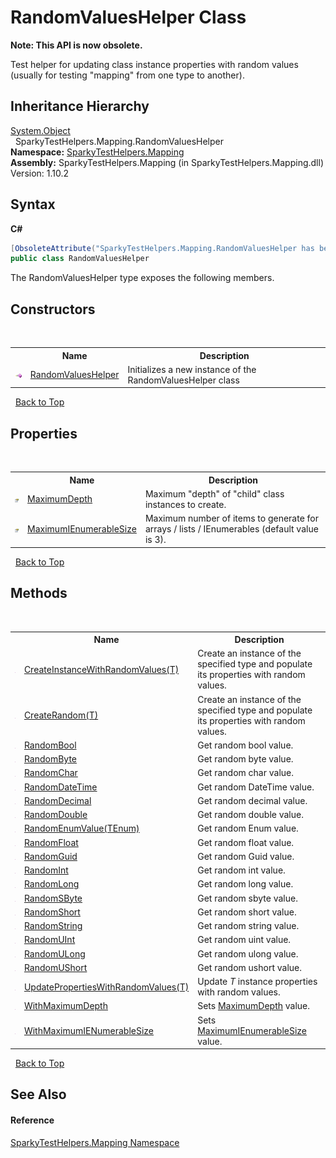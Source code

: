 # RandomValuesHelper Class
 

**Note: This API is now obsolete.**

Test helper for updating class instance properties with random values (usually for testing "mapping" from one type to another).


## Inheritance Hierarchy
<a href="http://msdn2.microsoft.com/en-us/library/e5kfa45b" target="_blank">System.Object</a><br />&nbsp;&nbsp;SparkyTestHelpers.Mapping.RandomValuesHelper<br />
**Namespace:**&nbsp;<a href="N_SparkyTestHelpers_Mapping.md">SparkyTestHelpers.Mapping</a><br />**Assembly:**&nbsp;SparkyTestHelpers.Mapping (in SparkyTestHelpers.Mapping.dll) Version: 1.10.2

## Syntax

**C#**<br />
``` C#
[ObsoleteAttribute("SparkyTestHelpers.Mapping.RandomValuesHelper has been deprecated in favor of SparkyTestHelpers.Population Populater/RandomValueProvider")]
public class RandomValuesHelper
```

The RandomValuesHelper type exposes the following members.


## Constructors
&nbsp;<table><tr><th></th><th>Name</th><th>Description</th></tr><tr><td>![Public method](media/pubmethod.gif "Public method")</td><td><a href="M_SparkyTestHelpers_Mapping_RandomValuesHelper__ctor.md">RandomValuesHelper</a></td><td>
Initializes a new instance of the RandomValuesHelper class</td></tr></table>&nbsp;
<a href="#randomvalueshelper-class.md">Back to Top</a>

## Properties
&nbsp;<table><tr><th></th><th>Name</th><th>Description</th></tr><tr><td>![Public property](media/pubproperty.gif "Public property")</td><td><a href="P_SparkyTestHelpers_Mapping_RandomValuesHelper_MaximumDepth.md">MaximumDepth</a></td><td>
Maximum "depth" of "child" class instances to create.</td></tr><tr><td>![Public property](media/pubproperty.gif "Public property")</td><td><a href="P_SparkyTestHelpers_Mapping_RandomValuesHelper_MaximumIEnumerableSize.md">MaximumIEnumerableSize</a></td><td>
Maximum number of items to generate for arrays / lists / IEnumerables (default value is 3).</td></tr></table>&nbsp;
<a href="#randomvalueshelper-class.md">Back to Top</a>

## Methods
&nbsp;<table><tr><th></th><th>Name</th><th>Description</th></tr><tr><td>![Public method](media/pubmethod.gif "Public method")</td><td><a href="M_SparkyTestHelpers_Mapping_RandomValuesHelper_CreateInstanceWithRandomValues__1.md">CreateInstanceWithRandomValues(T)</a></td><td>
Create an instance of the specified type and populate its properties with random values.</td></tr><tr><td>![Public method](media/pubmethod.gif "Public method")</td><td><a href="M_SparkyTestHelpers_Mapping_RandomValuesHelper_CreateRandom__1.md">CreateRandom(T)</a></td><td>
Create an instance of the specified type and populate its properties with random values.</td></tr><tr><td>![Public method](media/pubmethod.gif "Public method")</td><td><a href="M_SparkyTestHelpers_Mapping_RandomValuesHelper_RandomBool.md">RandomBool</a></td><td>
Get random bool value.</td></tr><tr><td>![Public method](media/pubmethod.gif "Public method")</td><td><a href="M_SparkyTestHelpers_Mapping_RandomValuesHelper_RandomByte.md">RandomByte</a></td><td>
Get random byte value.</td></tr><tr><td>![Public method](media/pubmethod.gif "Public method")</td><td><a href="M_SparkyTestHelpers_Mapping_RandomValuesHelper_RandomChar.md">RandomChar</a></td><td>
Get random char value.</td></tr><tr><td>![Public method](media/pubmethod.gif "Public method")</td><td><a href="M_SparkyTestHelpers_Mapping_RandomValuesHelper_RandomDateTime.md">RandomDateTime</a></td><td>
Get random DateTime value.</td></tr><tr><td>![Public method](media/pubmethod.gif "Public method")</td><td><a href="M_SparkyTestHelpers_Mapping_RandomValuesHelper_RandomDecimal.md">RandomDecimal</a></td><td>
Get random decimal value.</td></tr><tr><td>![Public method](media/pubmethod.gif "Public method")</td><td><a href="M_SparkyTestHelpers_Mapping_RandomValuesHelper_RandomDouble.md">RandomDouble</a></td><td>
Get random double value.</td></tr><tr><td>![Public method](media/pubmethod.gif "Public method")</td><td><a href="M_SparkyTestHelpers_Mapping_RandomValuesHelper_RandomEnumValue__1.md">RandomEnumValue(TEnum)</a></td><td>
Get random Enum value.</td></tr><tr><td>![Public method](media/pubmethod.gif "Public method")</td><td><a href="M_SparkyTestHelpers_Mapping_RandomValuesHelper_RandomFloat.md">RandomFloat</a></td><td>
Get random float value.</td></tr><tr><td>![Public method](media/pubmethod.gif "Public method")</td><td><a href="M_SparkyTestHelpers_Mapping_RandomValuesHelper_RandomGuid.md">RandomGuid</a></td><td>
Get random Guid value.</td></tr><tr><td>![Public method](media/pubmethod.gif "Public method")</td><td><a href="M_SparkyTestHelpers_Mapping_RandomValuesHelper_RandomInt.md">RandomInt</a></td><td>
Get random int value.</td></tr><tr><td>![Public method](media/pubmethod.gif "Public method")</td><td><a href="M_SparkyTestHelpers_Mapping_RandomValuesHelper_RandomLong.md">RandomLong</a></td><td>
Get random long value.</td></tr><tr><td>![Public method](media/pubmethod.gif "Public method")</td><td><a href="M_SparkyTestHelpers_Mapping_RandomValuesHelper_RandomSByte.md">RandomSByte</a></td><td>
Get random sbyte value.</td></tr><tr><td>![Public method](media/pubmethod.gif "Public method")</td><td><a href="M_SparkyTestHelpers_Mapping_RandomValuesHelper_RandomShort.md">RandomShort</a></td><td>
Get random short value.</td></tr><tr><td>![Public method](media/pubmethod.gif "Public method")</td><td><a href="M_SparkyTestHelpers_Mapping_RandomValuesHelper_RandomString.md">RandomString</a></td><td>
Get random string value.</td></tr><tr><td>![Public method](media/pubmethod.gif "Public method")</td><td><a href="M_SparkyTestHelpers_Mapping_RandomValuesHelper_RandomUInt.md">RandomUInt</a></td><td>
Get random uint value.</td></tr><tr><td>![Public method](media/pubmethod.gif "Public method")</td><td><a href="M_SparkyTestHelpers_Mapping_RandomValuesHelper_RandomULong.md">RandomULong</a></td><td>
Get random ulong value.</td></tr><tr><td>![Public method](media/pubmethod.gif "Public method")</td><td><a href="M_SparkyTestHelpers_Mapping_RandomValuesHelper_RandomUShort.md">RandomUShort</a></td><td>
Get random ushort value.</td></tr><tr><td>![Public method](media/pubmethod.gif "Public method")</td><td><a href="M_SparkyTestHelpers_Mapping_RandomValuesHelper_UpdatePropertiesWithRandomValues__1.md">UpdatePropertiesWithRandomValues(T)</a></td><td>
Update *T* instance properties with random values.</td></tr><tr><td>![Public method](media/pubmethod.gif "Public method")</td><td><a href="M_SparkyTestHelpers_Mapping_RandomValuesHelper_WithMaximumDepth.md">WithMaximumDepth</a></td><td>
Sets <a href="P_SparkyTestHelpers_Mapping_RandomValuesHelper_MaximumDepth.md">MaximumDepth</a> value.</td></tr><tr><td>![Public method](media/pubmethod.gif "Public method")</td><td><a href="M_SparkyTestHelpers_Mapping_RandomValuesHelper_WithMaximumIENumerableSize.md">WithMaximumIENumerableSize</a></td><td>
Sets <a href="P_SparkyTestHelpers_Mapping_RandomValuesHelper_MaximumIEnumerableSize.md">MaximumIEnumerableSize</a> value.</td></tr></table>&nbsp;
<a href="#randomvalueshelper-class.md">Back to Top</a>

## See Also


#### Reference
<a href="N_SparkyTestHelpers_Mapping.md">SparkyTestHelpers.Mapping Namespace</a><br />